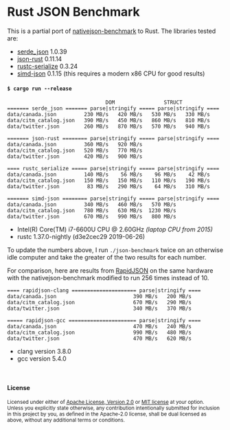 # Rust JSON Benchmark

This is a partial port of
[nativejson-benchmark](https://github.com/miloyip/nativejson-benchmark)
to Rust. The libraries tested are:

- [serde\_json](https://github.com/serde-rs/json) 1.0.39
- [json-rust](https://github.com/maciejhirsz/json-rust) 0.11.14
- [rustc-serialize](https://github.com/rust-lang-nursery/rustc-serialize) 0.3.24
- [simd-json](https://github.com/Licenser/simdjson-rs) 0.1.15 (this requires a modern x86 CPU for good results)

#### `$ cargo run --release`

```
                                DOM                STRUCT
======= serde_json ======= parse|stringify ===== parse|stringify ====
data/canada.json         230 MB/s   420 MB/s   530 MB/s   330 MB/s
data/citm_catalog.json   390 MB/s   450 MB/s   860 MB/s   810 MB/s
data/twitter.json        260 MB/s   870 MB/s   570 MB/s   940 MB/s

======= json-rust ======== parse|stringify ===== parse|stringify ====
data/canada.json         360 MB/s   920 MB/s
data/citm_catalog.json   520 MB/s   770 MB/s
data/twitter.json        420 MB/s   900 MB/s

==== rustc_serialize ===== parse|stringify ===== parse|stringify ====
data/canada.json         140 MB/s    56 MB/s    96 MB/s    42 MB/s
data/citm_catalog.json   150 MB/s   150 MB/s   110 MB/s   190 MB/s
data/twitter.json         83 MB/s   290 MB/s    64 MB/s   310 MB/s

======= simd-json ======== parse|stringify ===== parse|stringify ====
data/canada.json         340 MB/s   460 MB/s   570 MB/s
data/citm_catalog.json   780 MB/s   630 MB/s  1230 MB/s
data/twitter.json        670 MB/s   990 MB/s   800 MB/s
```

- Intel(R) Core(TM) i7-6600U CPU @ 2.60GHz *(laptop CPU from 2015)*
- rustc 1.37.0-nightly (d3e2cec29 2019-06-26)

To update the numbers above, I run `./json-benchmark` twice on an otherwise idle
computer and take the greater of the two results for each number.

For comparison, here are results from
[RapidJSON](https://github.com/miloyip/rapidjson) on the same hardware with the
nativejson-benchmark modified to run 256 times instead of 10.

```
==== rapidjson-clang ===================== parse|stringify ====
data/canada.json                         390 MB/s   200 MB/s
data/citm_catalog.json                   670 MB/s   290 MB/s
data/twitter.json                        340 MB/s   370 MB/s

===== rapidjson-gcc ====================== parse|stringify ====
data/canada.json                         470 MB/s   240 MB/s
data/citm_catalog.json                   990 MB/s   480 MB/s
data/twitter.json                        470 MB/s   620 MB/s
```

- clang version 3.8.0
- gcc version 5.4.0

<br>

#### License

<sup>
Licensed under either of <a href="LICENSE-APACHE">Apache License, Version
2.0</a> or <a href="LICENSE-MIT">MIT license</a> at your option.
</sup>

<br>

<sub>
Unless you explicitly state otherwise, any contribution intentionally submitted
for inclusion in this project by you, as defined in the Apache-2.0 license,
shall be dual licensed as above, without any additional terms or conditions.
</sub>
